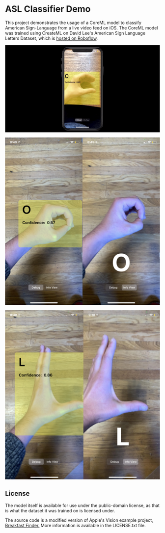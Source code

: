 # ASL Classifier Demo

This project demonstrates the usage of a CoreML model to classify American Sign-Language from a live video feed on iOS. The CoreML model was trained using CreateML on David Lee's American Sign Language Letters Dataset, which is [hosted on Roboflow](https://public.roboflow.com/object-detection/american-sign-language-letters).

![ASL Classifier Demo](https://github.com/narner/ASL-Classifier-Demo/blob/main/ASL%20CLassifier%20Demo/Documentation/ASL%20Classifier%20Demo.gif)



![ASL Classifier Demo](https://github.com/narner/ASL-Classifier-Demo/blob/main/ASL%20CLassifier%20Demo/Documentation/O-Detection.png)



![ASL Classifier Demo](https://github.com/narner/ASL-Classifier-Demo/blob/main/ASL%20CLassifier%20Demo/Documentation/L-Detection.png)



## License

The model itself is available for use under the public-domain license, as that is what the dataset it was trained on is licensed under. 

The source code is a modified version of Apple's Vision example project, [Breakfast Finder.](https://developer.apple.com/documentation/vision/recognizing_objects_in_live_capture) More information is available in the LICENSE.txt file. 




